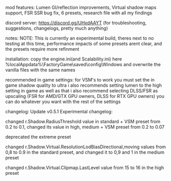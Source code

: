 mod features: Lumen GI/reflection improvements, Virtual shadow maps support, FSR SSR bug fix, 6 presets, research file with all my findings

discord server: https://discord.gg/UHxdAAYT (for troubleshooting, suggestions, changelogs, pretty much anything)

notes:
NOTE: This is currently an experimental build, theres next to no testing at this time, performance impacts of some presets arent clear, and the presets require more refinment

installation:
copy the engine.ini(and Scalability.ini) here %localAppdata%\FactoryGame\saved\config\Windows and overwrite the vanilla files with the same names

recommended in game settings:
for VSM's to work you must set the in game shadow quality to ultra
i also recommends setting lumen to the high setting in game
as well as that i also recommend selecting DLSS/FSR as upscaling (FSR for AMD/GTX GPU owners, DLSS for RTX GPU owners)
you can do whatever you want with the rest of the settings



changelog:
Update v0.5.1 Experimental
changelog:

changed r.Shadow.RadiusThreshold value in standard + VSM preset from 0.2 to 0.1, changed its value in high, medium + VSM preset from 0.2 to 0.07

deprecated the extreme preset 

changed r.Shadow.Virtual.ResolutionLodBiasDirectional,moving values from 0,8 to 0.9 in the standard preset, and changed it to 0,9 and 1 in the medium preset

changed r.Shadow.Virtual.Clipmap.LastLevel value from 15 to 16 in the high preset

